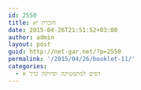 ```yaml
---
id: 2550
title: חוברת יא
date: 2015-04-26T21:51:52+03:00
author: admin
layout: post
guid: http://net-gar.net/?p=2550
permalink: '/2015/04/26/booklet-11/'
categories:
  - דפים למתמטיקה ופיזיקה כרך א
---
```

